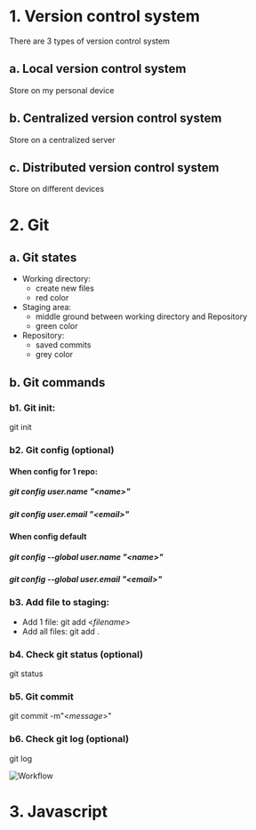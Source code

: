 # 1. Version control system
There are 3 types of version control system
## a. Local version control system
Store on my personal device
## b. Centralized version control system
Store on a centralized server
## c. Distributed version control system
Store on different devices
# 2. Git
## a. Git states
- Working directory:  
  + create new files 
  + red color
- Staging area: 
  + middle ground between working directory and Repository
  + green color
- Repository: 
  + saved commits
  + grey color
## b. Git commands
### b1. Git init:
git init
### b2. Git config (optional)
#### **When config for 1 repo:**
##### git config user.name "<*name*>"
##### git config user.email "<*email*>"
#### **When config default**
##### git config --global user.name "<*name*>"
##### git config --global user.email "<*email*>"
### b3. Add file to staging:
- Add 1 file: 
git add <*filename*>
- Add all files:
git add .
### b4. Check git status (optional)
git status
### b5. Git commit
git commit -m"<*message*>"
### b6. Check git log (optional)
git log

![Workflow](https://prnt.sc/NYXSzSAhS4IO)
# 3. Javascript



